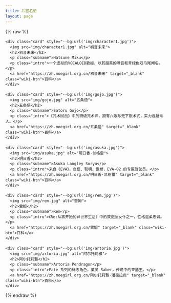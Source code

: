 ```yaml
---
title: 后宫名册
layout: page
---
```


{% raw %}

<link rel="stylesheet" href="/waifu/style.css">
<div class="grid">

    <div class="card" style="--bg:url('img/character1.jpg')">
      <img src="img/character1.jpg" alt="初音未来">
      <h2>初音未来</h2>
      <p class="subname">Hatsune Miku</p>
      <p class="intro">一个虚拟的VOCALOID歌姬，以其甜美的嗓音和青绿色双马尾闻名。</p>
      <a href="https://zh.moegirl.org.cn/初音未来" target="_blank" class="wiki-btn">百科</a>
    </div>

    <div class="card" style="--bg:url('img/gojo.jpg')">
      <img src="img/gojo.jpg" alt="五条悟">
      <h2>五条悟</h2>
      <p class="subname">Satoru Gojo</p>
      <p class="intro">《咒术回战》中的特级咒术师，拥有六眼与无下限术式，实力远超常人。</p>
      <a href="https://zh.moegirl.org.cn/五条悟" target="_blank" class="wiki-btn">百科</a>
    </div>

    <div class="card" style="--bg:url('img/asuka.jpg')">
      <img src="img/asuka.jpg" alt="明日香·兰格雷">
      <h2>明日香</h2>
      <p class="subname">Asuka Langley Soryu</p>
      <p class="intro">来自《EVA》，自信、聪明、傲娇，EVA-02 的专属驾驶员。</p>
      <a href="https://zh.moegirl.org.cn/明日香·兰格雷" target="_blank" class="wiki-btn">百科</a>
    </div>

    <div class="card" style="--bg:url('img/rem.jpg')">
      <img src="img/rem.jpg" alt="雷姆">
      <h2>雷姆</h2>
      <p class="subname">Rem</p>
      <p class="intro">《Re:从零开始的异世界生活》中的双胞胎女仆之一，性格温柔忠诚。</p>
      <a href="https://zh.moegirl.org.cn/雷姆" target="_blank" class="wiki-btn">百科</a>
    </div>

    <div class="card" style="--bg:url('img/artoria.jpg')">
      <img src="img/artoria.jpg" alt="阿尔托莉雅">
      <h2>阿尔托莉雅</h2>
      <p class="subname">Artoria Pendragon</p>
      <p class="intro">Fate 系列的标志角色，英灵 Saber，传说中的亚瑟王。</p>
      <a href="https://zh.moegirl.org.cn/阿尔托莉雅·潘德拉贡" target="_blank" class="wiki-btn">百科</a>
    </div>

</div>

{% endraw %}
